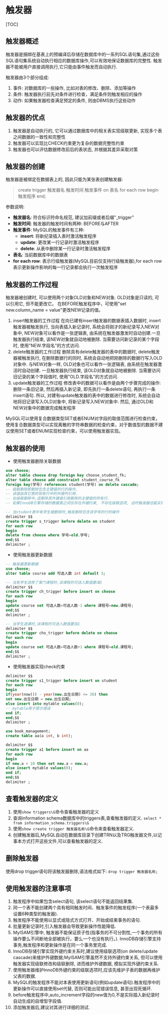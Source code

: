 <!-- 我思故我在! -->
# 触发器

[TOC]

## 触发器概述

触发器是捆绑在基表上的预编译后存储在数据库中的一系列SQL语句集,通过这些SQL语句集系统自动执行相应的数据库操作,可以有效地保证数据库的完整性.
触发器不能被用户直接调用执行,它只能由事件触发而自动执行.

触发器由3个部分组成:

1. 事件: 对数据库的一些操作, 比如对表的修改、删除、添加等操作
2. 条件: 触发器执行前先对条件进行检查，满足条件则触发相应的操作
3. 动作: 如果触发器检查满足预定的条件, 则由DBMS执行这些动作

## 触发器的优点

1. 触发器是自动执行的, 它可以通过数据库中的相关表实现级联更新, 实现多个表之间数据的一致性和完整性
2. 触发器可以实现比CHECK约束更为复杂的数据完整性约束
3. 触发器也可以评估数据修改前后的表状态, 并根据其差异采取对策

## 触发器的创建

触发器是被绑定在数据表上的, 因此只能为某张表创建触发器:
> create trigger 触发器名 触发时间 触发事件 on 表名 for each row
> begin
> 触发程序
> end;

参数说明:

- **触发器名**: 符合标识符命名规范, 建议加前缀或者后缀"_trigger"
- **触发时间**: 触发器的触发时间有两种: BEFORE与AFTER
- **触发事件**: MySQL的触发事件有三种:
  - **insert**: 将新纪录插入表时激活触发程序
  - **update**: 更改某一行记录时激活触发程序
  - **delete**: 从表中删除某一行记录时激活触发程序
- **表名**: 当前数据库中的数据表
- **for each row**: 表示行级触发器(MySQL目前仅支持行级触发器),for each row表示更新操作影响的每一行记录都会执行一次触发程序

## 触发器的工作过程

触发器被创建时, 可以使用两个对象OLD对象和NEW对象.
OLD对象是只读的, 可以引用它, 但不能更改它。
在BEFORE触发程序中，可使用"set new.column_name = value"更改NEW记录的值。

1. insert触发器的工作过程
   在向已建有insert触发器的数据表插入数据时, insert触发器被触发执行, 当向表插入新记录时, 系统会将刚才的新纪录写入NEW对象中, NEW对象可以看作是一张逻辑表, 由系统在触发器激发时自动创建.一旦触发器执行结束, 该NEW对象就自动地被删除. 当需要访问新记录的某个字段时, 使用"NEW.字段名"的方式访问.
    <br/>
2. delete触发器的工作过程
   删除具有delete触发器的表中的数据时, delete触发器被触发执行, 在删除数据行的同时, 系统会自动地把刚删除的数据行写入OLD对象中. 与NEW对象一样, OLD对象也可以看作一张逻辑表, 由系统在触发器激活时自动创建. 一旦触发器执行结束, 该OLD对象就自动地被删除. 当需要访问旧记录的某个字段值时, 使用"OLD.字段名"的方式访问.
    <br/>
3. update触发器的工作过程
   修改表中的数据可以看作是由两个步骤完成的操作: 删除一条旧记录, 然后再插入新记录, 即先执行一条delete语句, 再执行一条insert语句. 所以, 对建有update触发器的表中的数据进行修改时, 系统会自动地将旧记录写入OLD对象中, 将新记录写入NEW对象中. 然后, 通过OLD和NEW对象中的数据完成触发程序

MySQL可以使用复合数据类型SET或者ENUM对字段的取值范围进行检查约束，使用复合数据类型可以实现离散的字符串数据的检查约束，对于数值型的数据不建议使用SET或者ENUM实现检查约束，可以使用触发器实现。

## 触发器的使用

- 使用触发器删除关联数据

```sql
use choose;
alter table choose drop foreign key choose_student_fk;
alter table choose add constraint student_course_fk
foreign key(学号) references student(学号) on delete cascade;
-- 级联删除即删除包含主键值的行的操作,
-- 该值由其它表的现有行中的外键列引用.
-- 在级联删除中,还删除其外键值引用删除的主键值的所有行.
-- 如果InnoDB引擎存储的数据表之间仅存在外键约束, 不存在级联选项, 这时触发器也能实现关联数据的删除操作.

-- 当student表中有学生被删除时,触发删除包含该学号的行的操作
delimiter $$
create trigger s_trigger before delete on student
for each row
begin
delete from choose where 学号=old.学号;
end;$$
delimiter ;
```

- 使用触发器更新数据

```sql
-- 触发器更新数据
use choose;
alter table course add 可选人数 int default 3;

-- 当有学生选修了某门课程时,该课程的可选人数值要减1
delimiter $$
create trigger ch_trigger before insert on choose
for each row
begin
update course set 可选人数=可选人数-1 where 课程号=new.课程号;
end;$$
delimiter ;

-- 当学生退课时,该课程的可选人数值要加1
delimiter $$
create trigger cho_trigger before delete on choose
for each row
begin
update course set 可选人数=可选人数+1 where 课程号=old.课程号;
end;$$
delimiter ;
```

- 使用触发器实现check约束

```sql
delimiter $$
create trigger s1_trigger before insert on student
for each row
begin
if(year(now()) - year(new.出生日期) <= 30) then
set new.出生日期 = new.出生日期;
else insert into mytable values(0);
-- mytable用于提示错误
end if;
end;$$
delimiter ;

use book_management;
create table aa(a int, b int);

delimiter $$
create trigger a1 before insert on aa
for each row
begin
if new.a < 10 then set new.a = new.a;
else insert mytable values(0);
end if;
end;$$
delimiter ;
```

## 查看触发器的定义

1. 使用`show triggers\G`命令查看触发器的定义
2. 查询information schema数据库中的triggers表,查看触发器的定义.
   `select * from information_schema.triggers\G`
3. 使用`show create trigger 触发器名称\G`命令来查看触发器定义.
4. 创建触发器后,MySQL自动在数据库目录下创建TRN以及TRG触发器文件,以记事本方式打开这些文件,可以查看触发器的定义.

## 删除触发器

使用drop trigger语句将该触发器删除,语法格式如下:
`drop trigger 触发器名称;`

## 使用触发器的注意事项

1. 触发程序中如果包含select语句, 该select语句不能返回结果集.
2. 同一个表不能创建两个具有相同触发时间、触发事件的触发程序(一个表最多设置6种类型的触发器).
3. 触发程序不能使用以显式或隐式方式打开、开始或结束事务的语句.
4. 批量更新记录时,引入触发器会导致更新操作性能降低.
5. MyISAM引擎中, 触发器不能保证原子性(指事务的不可分割性,一个事务的所有操作要么不间断地全部被执行，要么一个也没有执行。). InnoDB存储引擎支持事务,触发程序和更新操作是在同一个事务里完成.
6. InnoDB存储引擎实现外键约束关系时,建议使用级联选项(on delete/update cascade)来维护外键数据;MyISAM引擎虽然不支持外键约束关系, 但可以使用触发器实现级联修改和级联删除, 进而维护外键数据, 模拟实现外键约束关系.
7. 使用触发器维护InnoDB外键约束的级联选项时,应该先维护子表的数据再维护父表的数据.
8. MySQL的触发程序不能对本表使用更新语句(例如update语句).触发程序中的更新操作可以直接使用set代替, 否则可能出现错误信息, 甚至出现死循环.
9. before触发程序中,auto_increment字段的new值为0,不是实际插入新纪录时自动生成的自增型字段值.
10. 添加触发器后,建议对其进行详细的测试.
